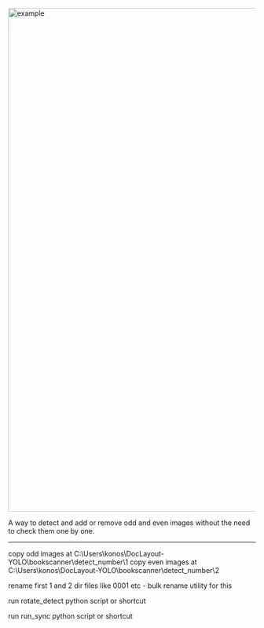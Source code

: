 <img width="1900" height="1025" alt="example" src="https://github.com/user-attachments/assets/4be808b3-2236-4ca0-bab1-299686841ee6" />


A way to detect and add or remove odd and even images without the need to check them one by one.


___________

copy odd  images at C:\Users\konos\DocLayout-YOLO\bookscanner\detect_number\1
copy even images at C:\Users\konos\DocLayout-YOLO\bookscanner\detect_number\2

rename first 1 and 2 dir files like 0001 etc - bulk rename utility for this

run rotate_detect python script or shortcut

run run_sync python script or shortcut
